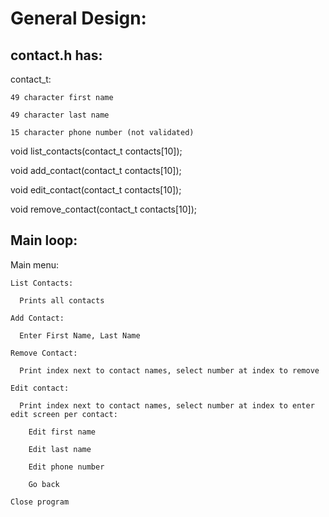 # General Design:

## contact.h has:
  
  contact_t:

	49 character first name

	49 character last name

	15 character phone number (not validated)
	  
      
  void list_contacts(contact_t contacts[10]);

  void add_contact(contact_t contacts[10]);

  void edit_contact(contact_t contacts[10]);

  void remove_contact(contact_t contacts[10]);

## Main loop:

  Main menu:

    List Contacts:

      Prints all contacts

    Add Contact:

      Enter First Name, Last Name

    Remove Contact: 

      Print index next to contact names, select number at index to remove

    Edit contact:

      Print index next to contact names, select number at index to enter edit screen per contact:

        Edit first name

        Edit last name

        Edit phone number

        Go back

    Close program
    

